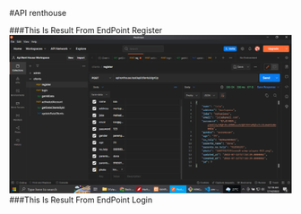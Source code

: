 #API renthouse

###This Is Result From EndPoint Register
<picture>
  <img alt="Shows an illustrated sun in light color mode and a moon with stars in dark color mode." src="https://github.com/rahmathidayat1203/apirenthouse/blob/dev/postmanResources/screenshotpostman1.png?raw=true" width="650"/>
</picture>
<br>
###This Is Result From EndPoint Login

